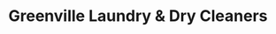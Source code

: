 ---
title: "Greenville Laundry & Dry Cleaners"
url: /dublin/greenville-laundry-und-dry-cleaners/
shop: Wäscherei
---